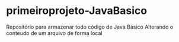 # primeiroprojeto-JavaBasico
Repositório para armazenar todo código de Java Básico 
Alterando o conteudo de um arquivo de forma local
